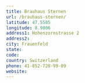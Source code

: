 ```yaml
---
title: Brauhaus Sternen
url: /brauhaus-sternen/
latitude: 47.5585
longitude: 8.9006
address1: Hohenzornstrasse 2
address2: 
city: Frauenfeld
state: 
code: 
country: Switzerland
phone: 41-052-728-99-09
website: 
---
```


